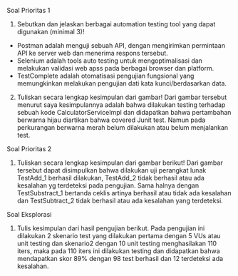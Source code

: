 Soal Prioritas 1 
1.  Sebutkan dan jelaskan berbagai automation testing tool yang dapat digunakan (minimal 3)!
-	Postman adalah menguji sebuah API, dengan mengirimkan permintaan API ke server web dan menerima respons tersebut.
-	Selenium adalah tools auto testing untuk mengoptimalisasi dan melakukan validasi web apss pada berbagai browser dan platform.
-	TestComplete adalah otomatisasi pengujian fungsional yang memungkinkan melakukan pengujian dati kata kunci/berdasarkan data.

2.	Tuliskan secara lengkap kesimpulan dari gambar!
Dari gambar tersebut menurut saya kesimpulannya adalah bahwa dilakukan testing terhadap sebuah kode CalculatorServiceImpl dan didapatkan bahwa pertambahan berwarna hijau diartikan bahwa covered Junit test. Namun pada perkurangan berwarna merah belum dilakukan atau belum menjalankan test.


Soal Prioritas 2
1.	Tuliskan secara lengkap kesimpulan dari gambar berikut!
Dari gambar tersebut dapat disimpulkan bahwa dilakukan uji perangkat lunak TestAdd_1 berhasil dilakukan, TestAdd_2 tidak berhasil atau ada kesalahan yg terdeteksi pada pengujian. Sama halnya dengan TestSubstract_1 bertanda ceklis artinya berhasil atau tidak ada kesalahan dan TestSubtract_2 tidak berhasil atau ada kesalahan yang terdeteksi.


Soal Eksplorasi
1.	Tulis kesimpulan dari hasil pengujian berikut.
Pada pengujian ini dilakukan 2 skenario test yang dilakukan pertama dengan 5 VUs atau unit testing dan skenario2 dengan 10 unit testing menghasilakan 110 iters, maka pada 110 iters ini dilakukan testing dan didapatkan bahwa mendapatkan skor 89% dengan 98 test berhasil dan 12 terdeteksi ada kesalahan.
